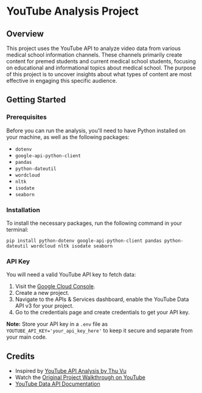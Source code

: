 # YouTube Analysis Project

## Overview
This project uses the YouTube API to analyze video data from various medical school information channels. These channels primarily create content for premed students and current medical school students, focusing on educational and informational topics about medical school. The purpose of this project is to uncover insights about what types of content are most effective in engaging this specific audience.

## Getting Started

### Prerequisites
Before you can run the analysis, you'll need to have Python installed on your machine, as well as the following packages:

- `dotenv`
- `google-api-python-client`
- `pandas`
- `python-dateutil`
- `wordcloud`
- `nltk`
- `isodate`
- `seaborn`

### Installation
To install the necessary packages, run the following command in your terminal:

`pip install python-dotenv google-api-python-client pandas python-dateutil wordcloud nltk isodate seaborn`

### API Key
You will need a valid YouTube API key to fetch data:

1. Visit the [Google Cloud Console](https://console.cloud.google.com/).
2. Create a new project.
3. Navigate to the APIs & Services dashboard, enable the YouTube Data API v3 for your project.
4. Go to the credentials page and create credentials to get your API key.

**Note:** Store your API key in a `.env` file as `YOUTUBE_API_KEY='your_api_key_here'` to keep it secure and separate from your main code.

## Credits
- Inspired by [YouTube API Analysis by Thu Vu](https://github.com/thu-vu92/youtube-api-analysis)
- Watch the [Original Project Walkthrough on YouTube](https://youtu.be/D56_Cx36oGY)
- [YouTube Data API Documentation](https://developers.google.com/youtube/v3)
